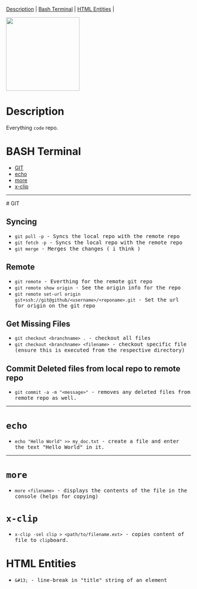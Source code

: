 [Description](#description)     | 
[Bash Terminal](#bash-terminal) |
[HTML Entities](#html-entities) |

<img src="https://octodex.github.com/images/yaktocat.png" width="200" />

# Description
Everything `code` repo.

# BASH Terminal
* [GIT](#git)
* [echo](#echo)
* [more](#more)
* [x-clip](#x-clip)
<hr /> 
# GIT

## Syncing 
  * <samp>`git pull -p` - Syncs the local repo with the remote repo</samp>
  * <samp>`git fetch -p` - Syncs the local repo with the remote repo<samp>
  * <samp>`git merge` - Merges the changes ( i think )
  
## Remote
  * <samp>`git remote` - Everthing for the remote git repo</samp>
  * <samp>`git remote show origin` - See the origin info for the repo</samp>
  * <samp>`git remote set-url origin git+ssh://git@github/<username>/<reponame>.git` - Set the url for origin on the git repo</samp>
  
## Get Missing Files
  * <samp>`git checkout <branchname> .` - checkout all files </samp>
  * <samp>`git checkout <branchname> <filename>` - checkout specific file (ensure this is executed from the respective directory)
  
## Commit Deleted files from local repo to remote repo
  * <samp>`git commit -a -m "<message>"` - removes any deleted files from remote repo as well.</samp> 

<hr /> 

# `echo`
* <samp>`echo "Hello World" >> my_doc.txt` - create a file and enter the text "Hello World" in it.</samp>

<hr />

# `more`
* <samp>`more <filename>` - displays the contents of the file in the console (helps for copying)<samp>

# `x-clip`
* <samp>`x-clip -sel clip > <path/to/filename.ext>` - copies content of file to `clip`board.</samp>

# HTML Entities
* <samp>`&#13;` - line-break in "title" string of an element</samp> 
  




